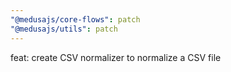 ```yaml
---
"@medusajs/core-flows": patch
"@medusajs/utils": patch
---
```


feat: create CSV normalizer to normalize a CSV file
